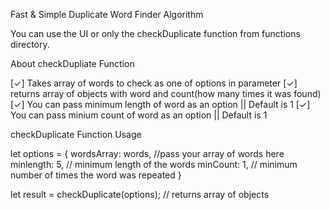 Fast & Simple Duplicate Word Finder Algorithm

You can use the UI or only the checkDuplicate function from functions directory.

About checkDupliate Function

[✓] Takes array of words to check as one of options in parameter
[✓] returns array of objects with word and count(how many times it was found)
[✓] You can pass minimum length of word as an option || Default is 1
[✓] You can pass minium count of word as an option || Default is 1

checkDuplicate Function Usage

let options = {
    wordsArray: words, //pass your array of words here
    minlength: 5, // minimum length of the words
    minCount: 1, // minimum number of times the word was repeated
}

let result = checkDuplicate(options); // returns array of objects